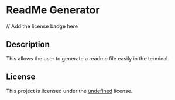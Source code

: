 # ReadMe Generator

  // Add the license badge here

## Description
This allows the user to generate a readme file easily in the terminal.

## License
This project is licensed under the [undefined]() license.